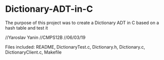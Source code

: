 # Dictionary-ADT-in-C
The purpose of this project was to create a Dictionary ADT in C based on a hash table and test it

//Yaroslav Yanin
//CMPS12B
//06/03/19

Files included:
	README, DictionaryTest.c, Dictionary.h, Dictionary.c, DictionaryClient.c, Makefile
